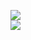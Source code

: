 [![](https://img.shields.io/badge/Made%20With-Github%20Spray-lightgrey.svg?style=for-the-badge&logo=github)](https://github.com/Annihil/github-spray#1601)  
[![](https://i.imgur.com/2DrTn0Z.gif)](https://github.com/Annihil/github-spray)